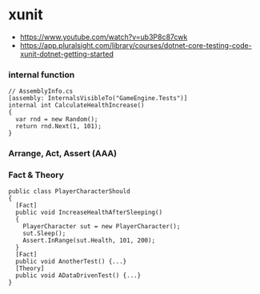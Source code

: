 # xunit
- https://www.youtube.com/watch?v=ub3P8c87cwk
- https://app.pluralsight.com/library/courses/dotnet-core-testing-code-xunit-dotnet-getting-started

### internal function
```
// AssemblyInfo.cs
[assembly: InternalsVisibleTo("GameEngine.Tests")]
internal int CalculateHealthIncrease()
{
  var rnd = new Random();
  return rnd.Next(1, 101);
}
```
### Arrange, Act, Assert (AAA) 
### Fact & Theory
```
public class PlayerCharacterShould
{
  [Fact]
  public void IncreaseHealthAfterSleeping()
  {
    PlayerCharacter sut = new PlayerCharacter();
    sut.Sleep();
    Assert.InRange(sut.Health, 101, 200);
  }
  [Fact]
  public void AnotherTest() {...}
  [Theory]
  public void ADataDrivenTest() {...}
}
```
